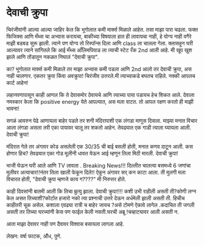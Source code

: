 # देवाची क्रुपा

चिरंजीवांनी आल्या आल्या जाहिर केल कि भूगोलात कमी मार्क्स मिळाले आहेत. तसा माझा पारा चढला. फक्त फिजिक्स आणि मँथ्स चा अभ्यास करायचा, बाकीच्या विषयाला हात ही लावायचा नाही, हे योग्य नाही वगैरे माझी बडबड सुरू झाली. त्याने पण योग्य तो रिस्पॉन्स दिला आणि class ला चालला गेला. क्लासहून घरी आल्यावर त्याने सांगितले कि आई मँथ्स आँलिमपियाड ला त्याची स्टेट रँक 2nd आली आहे. मी खूप खुश झाले आणि तोंडातून नकळत निघालं  "देवाची क्रुपा".

का? भूगोलात मार्क्स कमी मिळाले तर माझा अभ्यास कमी पडला आणि 2nd आलो तर देवाची क्रुपा, अस नाही चालणार. एकतर क्रुपा किंवा अवक्रुपा! चिरंजीव उत्तरले.मी त्याच्याकडे बघतच राहिले. नक्की आपलच कार्ट आहेन! 

लहानपणापासून काही आणल कि ते देवासमोर ठेवायचे आणि त्याच्या पाया पडायच हेच शिकत आले. देवाला नमस्कार केला कि positive energy येते आपल्यात, अस मला वाटत. तो आपल रक्षण करतो ही माझी भावना!

सगळं आवरुन पेढे आणायला बाहेर पडले तर शनी मंदिरापाशी एक लंगडा माणूस दिसला. माझ्या मनात विचार आला लंगडा असला तरी एका पायावर चालू तर शकतो आहेन. तेवढ्यात एक गाडी त्याला घ्यायला आली. देवाची क्रुपा!

मंदिरात गेले तर अंगावर कोड असलेली एक 30/35 ची बाई बसली होती, मनात कणव दाटून आली. कस होणार हिच? तेवढ्यात एका गोड मूलीनी धावत येऊन आई म्हणून तिला मिठी मारली. देवाची क्रुपा!

भाजी घेऊन घरी आले आणि TV लावला . Breaking News!!!    दिल्लीत चालत्या बसमध्ये 6 जणांचा  मुलीवर अत्याचार!!नंतर तिला खाली फेकून दिले!! ऐकून अंगावर सर् कन काटा आला. ती मुलगी मला विचारत होती, "देवाची क्रुपा म्हणजे काय ग????" मी निरुत्तर होते.         

काही दिवसांनी बातमी आली कि तिचा म्रुत्यु झाला. देवाची क्रुपा!!!!                      कशी उभी राहीली असती ती?कोणी लग्न केल असत तिच्याशी?कोर्टात हजारो नको त्या प्रश्नाची उत्तरे देऊन अर्धमेली झाली असती ती. हिचीच काहीतरी चूक असेल. कशाला एवढ्या रात्री च बाहेर जायच ?असे टोमणे ऐकावे लागेल .कदाचित ती जगली असती तर तिच्या घरच्यांनी केस पण फाईल केली नसती.घरची अब्रू !चव्हाट्यावर आली असती न.

आता माझा देवावर नाही पण दैवावर विश्वास बसायला लागला आहे.

लेखन: वर्षा फाटक, औंध, पुणे.
